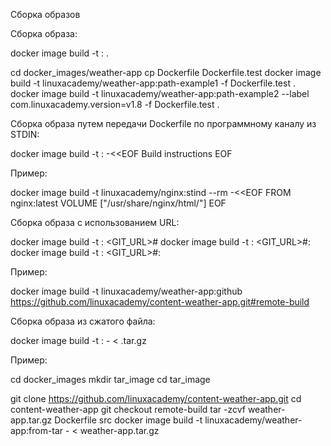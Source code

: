 
Сборка образов

Сборка образа:

docker image build -t <NAME>:<TAG> .

cd docker_images/weather-app
cp Dockerfile Dockerfile.test
docker image build -t linuxacademy/weather-app:path-example1 -f Dockerfile.test . 
docker image build -t linuxacademy/weather-app:path-example2 --label
com.linuxacademy.version=v1.8 -f Dockerfile.test .

Сборка образа путем передачи Dockerfile по программному каналу из STDIN:

docker image build -t <NAME>:<TAG> -<<EOF
Build instructions
EOF

Пример:

docker image build -t linuxacademy/nginx:stind --rm -<<EOF 
FROM nginx:latest
VOLUME ["/usr/share/nginx/html/"] 
EOF

Сборка образа с использованием URL:

docker image build -t <NAME>:<TAG> <GIT_URL>#<REF>
docker image build -t <NAME>:<TAG> <GIT_URL>#:<DIRECTORY>
docker image build -t <NAME>:<TAG> <GIT_URL>#<REF>:<DIRECTORY>

Пример:

docker image build -t linuxacademy/weather-app:github
https://github.com/linuxacademy/content-weather-app.git#remote-build

Сборка образа из сжатого файла:

docker image build -t <NAME>:<TAG> - < <FILE>.tar.gz

Пример:

cd docker_images 
mkdir tar_image 
cd tar_image
 
git clone https://github.com/linuxacademy/content-weather-app.git 
cd content-weather-app
git checkout remote-build
tar -zcvf weather-app.tar.gz Dockerfile src
docker image build -t linuxacademy/weather-app:from-tar - < weather-app.tar.gz
